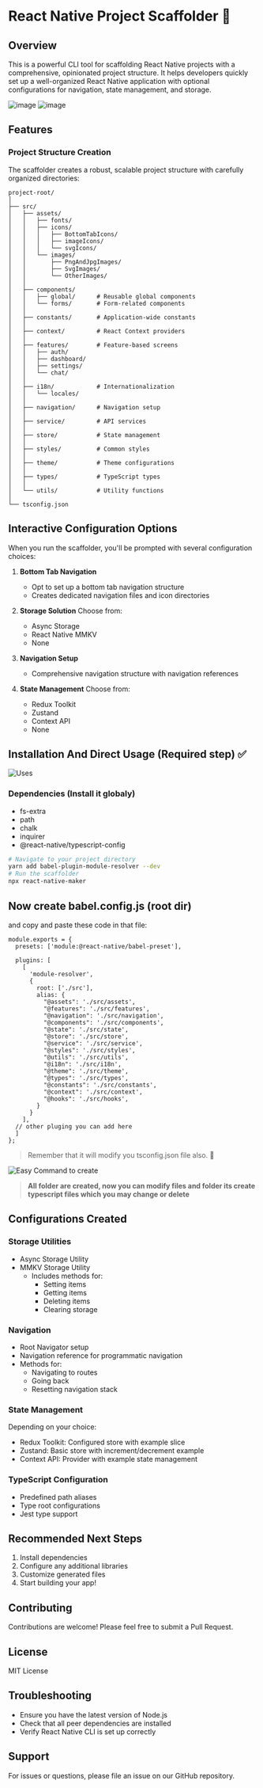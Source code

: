 # React Native Project Scaffolder 🚀

## Overview

This is a powerful CLI tool for scaffolding React Native projects with a comprehensive, opinionated project structure. It helps developers quickly set up a well-organized React Native application with optional configurations for navigation, state management, and storage.

![image](https://github.com/user-attachments/assets/8fbe7fa3-d902-4810-92cd-1bb0f8ec6b32) ![image](https://github.com/user-attachments/assets/3848ace5-c45c-4b01-88c3-42e30e4b30f4)



## Features

### Project Structure Creation
The scaffolder creates a robust, scalable project structure with carefully organized directories:

```
project-root/
│
├── src/
│   ├── assets/
│   │   ├── fonts/
│   │   ├── icons/
│   │   │   ├── BottomTabIcons/
│   │   │   ├── imageIcons/
│   │   │   └── svgIcons/
│   │   └── images/
│   │       ├── PngAndJpgImages/
│   │       ├── SvgImages/
│   │       └── OtherImages/
│   │
│   ├── components/
│   │   ├── global/      # Reusable global components
│   │   └── forms/       # Form-related components
│   │
│   ├── constants/       # Application-wide constants
│   │
│   ├── context/         # React Context providers
│   │
│   ├── features/        # Feature-based screens
│   │   ├── auth/
│   │   ├── dashboard/
│   │   ├── settings/
│   │   └── chat/
│   │
│   ├── i18n/            # Internationalization
│   │   └── locales/
│   │
│   ├── navigation/      # Navigation setup
│   │
│   ├── service/         # API services
│   │
│   ├── store/           # State management
│   │
│   ├── styles/          # Common styles
│   │
│   ├── theme/           # Theme configurations
│   │
│   ├── types/           # TypeScript types
│   │
│   └── utils/           # Utility functions
│
└── tsconfig.json
```

## Interactive Configuration Options

When you run the scaffolder, you'll be prompted with several configuration choices:

1. **Bottom Tab Navigation**
   - Opt to set up a bottom tab navigation structure
   - Creates dedicated navigation files and icon directories

2. **Storage Solution**
   Choose from:
   - Async Storage
   - React Native MMKV
   - None

3. **Navigation Setup**
   - Comprehensive navigation structure with navigation references

4. **State Management**
   Choose from:
   - Redux Toolkit
   - Zustand
   - Context API
   - None

## Installation And Direct Usage (Required step) ✅
![Uses](https://img.shields.io/badge/Uses-how%20to%20install%20or%20use-green?labelColor=success&style=flat)
### Dependencies (Install it globaly)
- fs-extra
- path
- chalk
- inquirer
- @react-native/typescript-config


```bash
# Navigate to your project directory
yarn add babel-plugin-module-resolver --dev
# Run the scaffolder
npx react-native-maker
```

## Now create babel.config.js (root dir)
and copy and paste these code in that file:

```
module.exports = {
  presets: ['module:@react-native/babel-preset'],
 
  plugins: [
    [
      'module-resolver',
      {
        root: ['./src'],
        alias: {
          "@assets": './src/assets',
          "@features": './src/features',
          "@navigation": './src/navigation',
          "@components": './src/components',
          "@state": './src/state',
          "@store": './src/store',
          "@service": './src/service',
          "@styles": './src/styles',
          "@utils": './src/utils',
          "@i18n": './src/i18n',
          "@theme": './src/theme',
          "@types": './src/types',
          "@constants": './src/constants',
          "@context": './src/context',
          "@hooks": './src/hooks',
        }
      }
    ],
  // other pluging you can add here 
  ]
};
```

>Remember that it will modify you tsconfig.json file also. 👶

![Easy Command to create ](https://img.shields.io/badge/Easy%20Command%20to%20create-how%20to%20install%20or%20use-green?labelColor=success&style=flat)
> **All folder are created, now you can modify files and folder its create typescript files which you may change or delete**

## Configurations Created

### Storage Utilities
- Async Storage Utility
- MMKV Storage Utility
  - Includes methods for:
    - Setting items
    - Getting items
    - Deleting items
    - Clearing storage

### Navigation
- Root Navigator setup
- Navigation reference for programmatic navigation
- Methods for:
  - Navigating to routes
  - Going back
  - Resetting navigation stack

### State Management
Depending on your choice:
- Redux Toolkit: Configured store with example slice
- Zustand: Basic store with increment/decrement example
- Context API: Provider with example state management

### TypeScript Configuration
- Predefined path aliases
- Type root configurations
- Jest type support

## Recommended Next Steps

1. Install dependencies
2. Configure any additional libraries
3. Customize generated files
4. Start building your app!

## Contributing

Contributions are welcome! Please feel free to submit a Pull Request.

## License

MIT License


## Troubleshooting

- Ensure you have the latest version of Node.js
- Check that all peer dependencies are installed
- Verify React Native CLI is set up correctly

## Support

For issues or questions, please file an issue on our GitHub repository.
